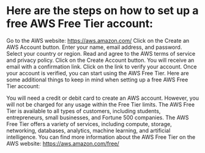 # Here are the steps on how to set up a free AWS Free Tier account:

Go to the AWS website: https://aws.amazon.com/
Click on the Create an AWS Account button.
Enter your name, email address, and password.
Select your country or region.
Read and agree to the AWS terms of service and privacy policy.
Click on the Create Account button.
You will receive an email with a confirmation link. Click on the link to verify your account.
Once your account is verified, you can start using the AWS Free Tier.
Here are some additional things to keep in mind when setting up a free AWS Free Tier account:

You will need a credit or debit card to create an AWS account. However, you will not be charged for any usage within the Free Tier limits.
The AWS Free Tier is available to all types of customers, including students, entrepreneurs, small businesses, and Fortune 500 companies.
The AWS Free Tier offers a variety of services, including compute, storage, networking, databases, analytics, machine learning, and artificial intelligence.
You can find more information about the AWS Free Tier on the AWS website: https://aws.amazon.com/free/
